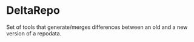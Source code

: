 DeltaRepo
=========

Set of tools that generate/merges differences between an old and a new version of a repodata.
